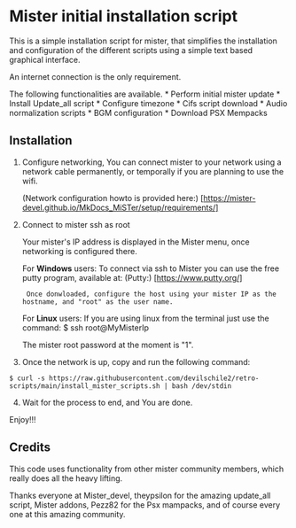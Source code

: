 # Mister initial installation script

This is a simple installation script for mister, that simplifies the installation and configuration of the different scripts using a simple text based graphical interface.

An internet connection is the only requirement.

The following functionalities are available.
    * Perform initial mister update
    * Install Update_all script
    * Configure timezone
    * Cifs script download
    * Audio normalization scripts
    * BGM configuration
    * Download PSX Mempacks

## Installation

1. Configure networking, 
    You can connect mister to your network using a network cable permanently, or temporally if you are planning to use the wifi.
    
    (Network configuration howto is provided here:) [https://mister-devel.github.io/MkDocs_MiSTer/setup/requirements/]

2. Connect to mister ssh as root 
    
    Your mister's IP address is displayed in the Mister menu, once networking is configured there.

    For **Windows** users:
        To connect via ssh to Mister you can use the free putty program, available at:
         (Putty:) [https://www.putty.org/]

        Once donwloaded, configure the host using your mister IP as the hostname, and "root" as the user name. 
        
    For **Linux** users: 
    If you are using linux from the terminal just use the command:
        $  ssh root@MyMisterIp
    
    The mister root password at the moment is "1".

3. Once the network is up, copy and run the following command:

```console
$ curl -s https://raw.githubusercontent.com/devilschile2/retro-scripts/main/install_mister_scripts.sh | bash /dev/stdin
```

4. Wait for the process to end, and You are done. 

Enjoy!!!


## Credits
This code uses functionality from other mister community members, which really does all the heavy lifting.

Thanks everyone at Mister_devel, theypsilon for the amazing update_all script, Mister addons, Pezz82 for the Psx mampacks, and of course every one at this amazing community.
 

